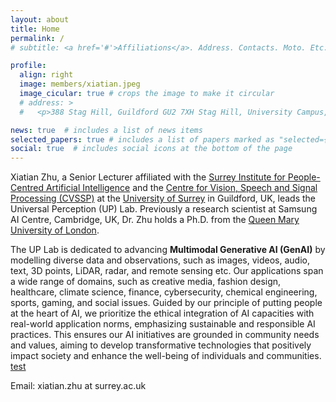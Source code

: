 ```yaml
---
layout: about
title: Home
permalink: /
# subtitle: <a href='#'>Affiliations</a>. Address. Contacts. Moto. Etc.

profile:
  align: right
  image: members/xiatian.jpeg
  image_cicular: true # crops the image to make it circular
  # address: >
  #   <p>388 Stag Hill, Guildford GU2 7XH Stag Hill, University Campus, Guildford GU2 7XH</p>

news: true  # includes a list of news items
selected_papers: true # includes a list of papers marked as "selected={true}"
social: true  # includes social icons at the bottom of the page
---
```


Xiatian Zhu, a Senior Lecturer affiliated with the [Surrey Institute for People-Centred Artificial Intelligence](https://www.surrey.ac.uk/artificial-intelligence) and the [Centre for Vision, Speech and Signal Processing (CVSSP)](https://www.surrey.ac.uk/centre-vision-speech-signal-processing) at the [University of Surrey](https://www.surrey.ac.uk/) in Guildford, UK, leads the Universal Perception (UP) Lab. Previously a research scientist at Samsung AI Centre, Cambridge, UK, Dr. Zhu holds a Ph.D. from the [Queen Mary University of London](https://www.qmul.ac.uk/).

The UP Lab is dedicated to advancing <b> Multimodal Generative AI (GenAI)</b> by modelling diverse data and observations, such as images, videos, audio, text, 3D points, LiDAR, radar, and remote sensing etc. Our applications span a wide range of domains, such as creative media, fashion design, healthcare, climate science, finance, cybersecurity, chemical engineering, sports, gaming, and social issues. Guided by our principle of putting people at the heart of AI, we prioritize the ethical integration of AI capacities with real-world application norms, emphasizing sustainable and responsible AI practices. This ensures our AI initiatives are grounded in community needs and values, aiming to develop transformative technologies that positively impact society and enhance the well-being of individuals and communities. 
[test](https://drive.google.com/drive/folders/1Ad6nOMdeWI_IO-8uc7aui_HMMb68xWan?usp=drive_links)

Email: xiatian.zhu at surrey.ac.uk


<!-- Write your biography here. Tell the world about yourself. Link to your favorite [subreddit](http://reddit.com). You can put a picture in, too. The code is already in, just name your picture `prof_pic.jpg` and put it in the `img/` folder.

For inquiries about research collaboration and student opportunities, please [contact us](mailto:universalperceptionlab@gmail.com).

Put your address / P.O. box / other info right below your picture. You can also disable any these elements by editing `profile` property of the YAML header of your `_pages/about.md`. Edit `_bibliography/papers.bib` and Jekyll will render your [publications page](/al-folio/publications/) automatically.

Link to your social media connections, too. This theme is set up to use [Font Awesome icons](http://fortawesome.github.io/Font-Awesome/) and [Academicons](https://jpswalsh.github.io/academicons/), like the ones below. Add your Facebook, Twitter, LinkedIn, Google Scholar, or just disable all of them. -->
